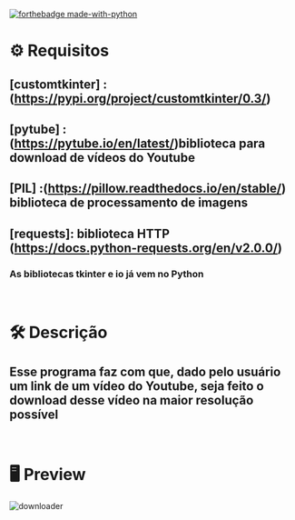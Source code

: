 [![forthebadge made-with-python](http://ForTheBadge.com/images/badges/made-with-python.svg)](https://www.python.org/)


# :gear: Requisitos
## [customtkinter] : (https://pypi.org/project/customtkinter/0.3/)
## [pytube] : (https://pytube.io/en/latest/)biblioteca para download de vídeos do Youtube
## [PIL] :(https://pillow.readthedocs.io/en/stable/) biblioteca de processamento de imagens
## [requests]: biblioteca HTTP (https://docs.python-requests.org/en/v2.0.0/)
### As bibliotecas tkinter e io já vem no Python





# <br>:hammer_and_wrench: Descrição
## Esse programa faz com que, dado pelo usuário um link de um vídeo do Youtube, seja feito o download desse vídeo na maior resolução possível


# <br>:desktop_computer: Preview
![downloader](https://github.com/Sinuelo/YoutubeDownloader/assets/98895433/b3659051-c30f-44d7-aa6c-e236cf0e671f)
